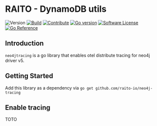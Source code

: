# RAITO - DynamoDB utils

[//]: # ([![Go Report Card]&#40;https://goreportcard.com/badge/github.com/raito-io/go-dynamo-utils&#41;]&#40;https://goreportcard.com/report/github.com/raito-io/go-dynamo-utils&#41;)
[//]: # ([![Coverage]&#40;https://img.shields.io/codecov/c/github/raito-io/go-dynamo-utils?label=coverage&#41;]&#40;https://app.codecov.io/gh/raito-io/go-dynamo-utils&#41;)

![Version](https://img.shields.io/github/v/tag/raito-io/neo4j-tracing?sort=semver&label=version&color=651FFF)
[![Build](https://img.shields.io/github/actions/workflow/status/raito-io/go-dynamo-utils/build.yml?branch=main)](https://github.com/raito-io/go-dynamo-utils/actions/workflows/build.yml)
[![Contribute](https://img.shields.io/badge/Contribute-🙌-green.svg)](/CONTRIBUTING.md)
[![Go version](https://img.shields.io/github/go-mod/go-version/raito-io/neo4j-tracing?color=7fd5ea)](https://golang.org/)
[![Software License](https://img.shields.io/badge/license-Apache%202-brightgreen.svg?label=license)](/LICENSE)
[![Go Reference](https://pkg.go.dev/badge/github.com/raito-io/neo4j-tracing.svg)](https://pkg.go.dev/github.com/raito-io/neo4j-tracing)

## Introduction
`neo4jtracing` is a go library that enables otel distribute tracing for neo4j driver v5. 

## Getting Started
Add this library as a dependency via `go get github.com/raito-io/neo4j-tracing`

## Enable tracing
TOTO